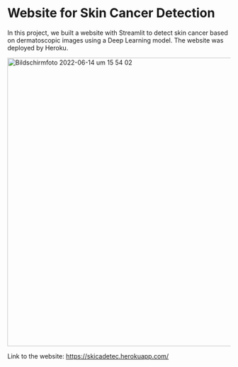 # Website for Skin Cancer Detection

In this project, we built a website with Streamlit to detect skin cancer based on dermatoscopic images using a Deep Learning model. The website was deployed by Heroku.

<img width="650" alt="Bildschirmfoto 2022-06-14 um 15 54 02" src="https://user-images.githubusercontent.com/99890363/173594465-f1e76b83-93a7-4535-91ff-4546a87aa0c7.png">

Link to the website: https://skicadetec.herokuapp.com/
